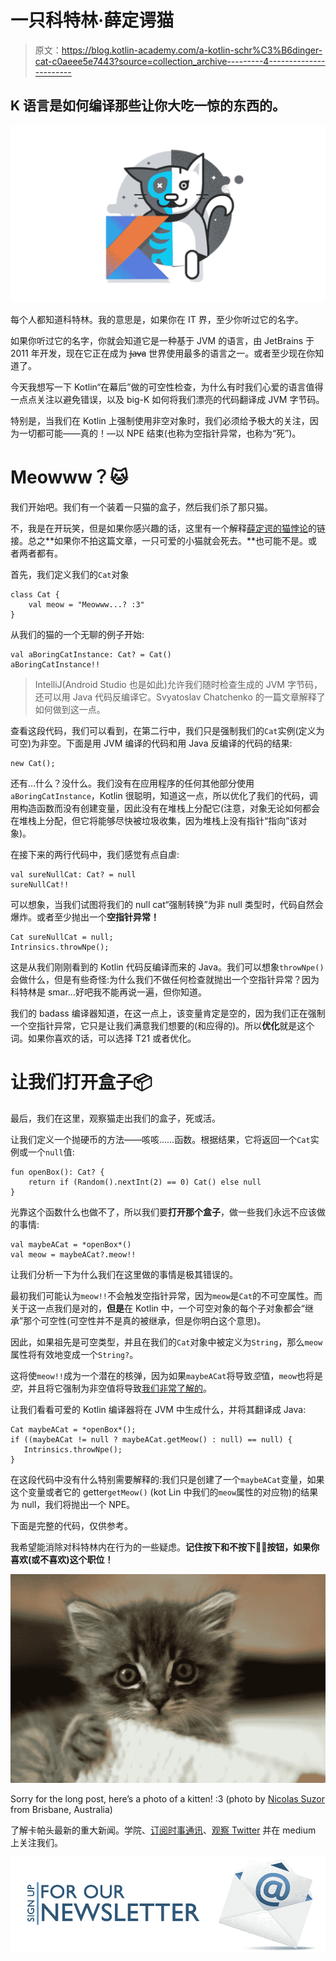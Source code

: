 # 一只科特林·薛定谔猫

> 原文：<https://blog.kotlin-academy.com/a-kotlin-schr%C3%B6dinger-cat-c0aeee5e7443?source=collection_archive---------4----------------------->

## K 语言是如何编译那些让你大吃一惊的东西的。

![](img/673716489aacfc793cd525568004abe5.png)

每个人都知道科特林。我的意思是，如果你在 IT 界，至少你听过它的名字。

如果你听过它的名字，你就会知道它是一种基于 JVM 的语言，由 JetBrains 于 2011 年开发，现在它正在成为 J̶a̶v̶a 世界使用最多的语言之一。或者至少现在你知道了。

今天我想写一下 Kotlin“在幕后”做的可空性检查，为什么有时我们心爱的语言值得一点点关注以避免错误，以及 big-K 如何将我们漂亮的代码翻译成 JVM 字节码。

特别是，当我们在 Kotlin 上强制使用非空对象时，我们必须给予极大的关注，因为一切都可能——真的！—以 NPE 结束(也称为空指针异常，也称为“死”)。

# Meowww？🐱

我们开始吧。我们有一个装着一只猫的盒子，然后我们杀了那只猫。

不，我是在开玩笑，但是如果你感兴趣的话，这里有一个解释[薛定谔的猫悖论](https://en.wikipedia.org/wiki/Schrödinger%27s_cat)的链接。总之**如果你不拍这篇文章，一只可爱的小猫就会死去。**也可能不是。或者两者都有。

首先，我们定义我们的`Cat`对象

```
class Cat {
    val meow = "Meowww...? :3"
}
```

从我们的猫的一个无聊的例子开始:

```
val aBoringCatInstance: Cat? = Cat()
aBoringCatInstance!!
```

> IntelliJ(Android Studio 也是如此)允许我们随时检查生成的 JVM 字节码，还可以用 Java 代码反编译它。Svyatoslav Chatchenko 的一篇文章解释了如何做到这一点。

查看这段代码，我们可以看到，在第二行中，我们只是强制我们的`Cat`实例(定义为可空)为非空。下面是用 JVM 编译的代码和用 Java 反编译的代码的结果:

```
new Cat();
```

还有…什么？没什么。我们没有在应用程序的任何其他部分使用`aBoringCatInstance`，Kotlin 很聪明，知道这一点，所以优化了我们的代码，调用构造函数而没有创建变量，因此没有在堆栈上分配它(注意，对象无论如何都会在堆栈上分配，但它将能够尽快被垃圾收集，因为堆栈上没有指针“指向”该对象)。

在接下来的两行代码中，我们感觉有点自虐:

```
val sureNullCat: Cat? = null
sureNullCat!!
```

可以想象，当我们试图将我们的 null cat“强制转换”为非 null 类型时，代码自然会爆炸。或者至少抛出一个**空指针异常！**

```
Cat sureNullCat = null;
Intrinsics.throwNpe();
```

这是从我们刚刚看到的 Kotlin 代码反编译而来的 Java。我们可以想象`throwNpe()`会做什么，但是有些奇怪:为什么我们不做任何检查就抛出一个空指针异常？因为科特林是 smar…好吧我不能再说一遍，但你知道。

我们的 badass 编译器知道，在这一点上，该变量肯定是空的，因为我们正在强制一个空指针异常，它只是让我们满意我们想要的(和应得的)。所以**优化**就是这个词。如果你喜欢的话，可以选择 T21 或者优化。

# 让我们打开盒子📦

最后，我们在这里，观察猫走出我们的盒子，死或活。

让我们定义一个抛硬币的方法——咳咳……函数。根据结果，它将返回一个`Cat`实例或一个`null`值:

```
fun openBox(): Cat? {
    return if (Random().nextInt(2) == 0) Cat() else null
}
```

光靠这个函数什么也做不了，所以我们要**打开那个盒子**，做一些我们永远不应该做的事情:

```
val maybeACat = *openBox*()
val meow = maybeACat?.meow!!
```

让我们分析一下为什么我们在这里做的事情是极其错误的。

最初我们可能认为`meow!!`不会触发空指针异常，因为`meow`是`Cat`的不可空属性。而关于这一点我们是对的，**但是**在 Kotlin 中，一个可空对象的每个子对象都会“继承”那个可空性(可空性并不是真的被继承，但是你明白这个意思)。

因此，如果祖先是可空类型，并且在我们的`Cat`对象中被定义为`String`，那么`meow`属性将有效地变成一个`String?`。

这将使`meow!!`成为一个潜在的核弹，因为如果`maybeACat`将导致*空*值，`meow`也将是*空*，并且将它强制为非空值将导致[我们非常了解的](https://docs.oracle.com/javase/9/docs/api/java/lang/NullPointerException.html)。

让我们看看可爱的 Kotlin 编译器将在 JVM 中生成什么，并将其翻译成 Java:

```
Cat maybeACat = *openBox*();
if ((maybeACat != null ? maybeACat.getMeow() : null) == null) {
   Intrinsics.throwNpe();
}
```

在这段代码中没有什么特别需要解释的:我们只是创建了一个`maybeACat`变量，如果这个变量或者它的 getter`getMeow()` (kot Lin 中我们的`meow`属性的对应物)的结果为 null，我们将抛出一个 NPE。

下面是完整的代码，仅供参考。

我希望能消除对科特林内在行为的一些疑虑。**记住按下和不按下👏🏻按钮，如果你喜欢(或不喜欢)这个职位！**

![](img/91567e4b98538c69027326e5fd514c8c.png)

Sorry for the long post, here’s a photo of a kitten! :3 (photo by [Nicolas Suzor](https://www.flickr.com/people/85603833@N00) from Brisbane, Australia)

了解卡帕头最新的重大新闻。学院、[订阅时事通讯](https://kotlin-academy.us17.list-manage.com/subscribe?u=5d3a48e1893758cb5be5c2919&id=d2ba84960a)、[观察 Twitter](https://twitter.com/ktdotacademy) 并在 medium 上关注我们。

[![](img/5ce68714efe3efc036e06786166954ff.png)](https://kotlin-academy.us17.list-manage.com/subscribe?u=5d3a48e1893758cb5be5c2919&id=d2ba84960a)